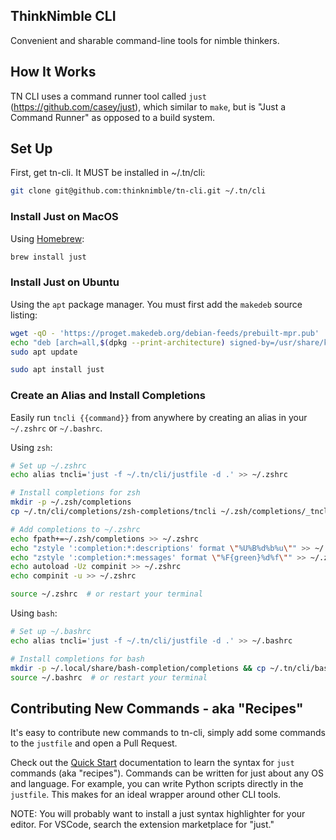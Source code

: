 ## ThinkNimble CLI

Convenient and sharable command-line tools for nimble thinkers.

## How It Works

TN CLI uses a command runner tool called `just` (https://github.com/casey/just), which similar to `make`, but is "Just a Command Runner" as opposed to a build system.

## Set Up

First, get tn-cli. It MUST be installed in ~/.tn/cli:

```sh
git clone git@github.com:thinknimble/tn-cli.git ~/.tn/cli
```

### Install Just on MacOS

Using [Homebrew](https://brew.sh/):

```sh
brew install just
```

### Install Just on Ubuntu

Using the `apt` package manager. You must first add the `makedeb` source listing:

```sh
wget -qO - 'https://proget.makedeb.org/debian-feeds/prebuilt-mpr.pub' | gpg --dearmor | sudo tee /usr/share/keyrings/prebuilt-mpr-archive-keyring.gpg 1> /dev/null
echo "deb [arch=all,$(dpkg --print-architecture) signed-by=/usr/share/keyrings/prebuilt-mpr-archive-keyring.gpg] https://proget.makedeb.org prebuilt-mpr $(lsb_release -cs)" | sudo tee /etc/apt/sources.list.d/prebuilt-mpr.list
sudo apt update

sudo apt install just
```

### Create an Alias and Install Completions

Easily run `tncli {{command}}` from anywhere by creating an alias in your `~/.zshrc` or `~/.bashrc`.

Using `zsh`:

```bash
# Set up ~/.zshrc
echo alias tncli='just -f ~/.tn/cli/justfile -d .' >> ~/.zshrc

# Install completions for zsh
mkdir -p ~/.zsh/completions
cp ~/.tn/cli/completions/zsh-completions/tncli ~/.zsh/completions/_tncli

# Add completions to ~/.zshrc
echo fpath+=~/.zsh/completions >> ~/.zshrc
echo "zstyle ':completion:*:descriptions' format \"%U%B%d%b%u\"" >> ~/.zshrc
echo "zstyle ':completion:*:messages' format \"%F{green}%d%f\"" >> ~/.zshrc
echo autoload -Uz compinit >> ~/.zshrc
echo compinit -u >> ~/.zshrc

source ~/.zshrc  # or restart your terminal
```

Using `bash`:

```bash
# Set up ~/.bashrc
echo alias tncli='just -f ~/.tn/cli/justfile -d .' >> ~/.bashrc

# Install completions for bash
mkdir -p ~/.local/share/bash-completion/completions && cp ~/.tn/cli/bash-completions/tncli ~/.local/share/bash-completion/completions/tncli
source ~/.bashrc  # or restart your terminal
```

## Contributing New Commands - aka "Recipes"

It's easy to contribute new commands to tn-cli, simply add some commands to the `justfile` and open a Pull Request.

Check out the [Quick Start](https://github.com/casey/just?tab=readme-ov-file#quick-start) documentation to learn the syntax for `just` commands (aka "recipes"). Commands can be written for just about any OS and language. For example, you can write Python scripts directly in the `justfile`. This makes for an ideal wrapper around other CLI tools.

NOTE: You will probably want to install a just syntax highlighter for your editor. For VSCode, search the extension marketplace for "just."
